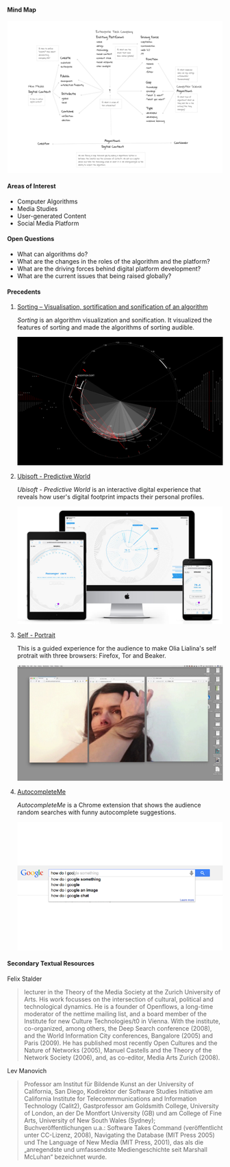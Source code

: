 #### Mind Map
![alt text](Assets/map.png)
#### Areas of Interest
* Computer Algorithms
* Media Studies
* User-generated Content
* Social Media Platform
#### Open Questions
* What can algorithms do?
* What are the changes in the roles of the algorithm and the platform?
* What are the driving forces behind digital platform development?
* What are the current issues that being raised globally?
#### Precedents
1. [Sorting – Visualisation, sortification and sonification of an algorithm](http://www.creativeapplications.net/processing/sorting-visualisation-sortification-and-sonification-of-an-algorithm/)

    *Sorting* is an algorithm visualization and sonification. It visualized the features of sorting and made the algorithms of sorting audible. 

    ![alt text](Assets/SORTING-01.png "Sorting")

2. [Ubisoft - Predictive World](https://www.stinkstudios.com/work/ubisoft-predictive-world)

    *Ubisoft - Predictive World* is an interactive digital experience that reveals how user's digital footprint impacts their personal profiles.

    ![alt text](Assets/Insitu_1400x800_copie.jpg "Predictive World")

3. [Self - Portrait](http://olia.lialina.work/)

    This is a guided experience for the audience to make Olia Lialina's self protrait with three browsers: Firefox, Tor and Beaker.

    ![alt text](Assets/self-portrait.jpg "Self Portrait")

4. [AutocompleteMe](https://chrome.google.com/webstore/detail/autocompleteme/eogcdcehlimjeoppmelejmniabchmfgl)

    *AutocompleteMe* is a Chrome extension that shows the audience random searches with funny autocomplete suggestions.

    ![alt text](Assets/unnamed.png "AutocompleteMe")

#### Secondary Textual Resources
Felix Stalder 
> lecturer in the Theory of the Media Society at the Zurich University of Arts. His work focusses on the intersection of cultural, political and technological dynamics. He is a founder of Openflows, a long-time moderator of the nettime mailing list, and a board member of the Institute for new Culture Technologies/t0 in Vienna. With the institute, co-organized, among others, the Deep Search conference (2008), and the World Information City conferences, Bangalore (2005) and Paris (2009). He has published most recently Open Cultures and the Nature of Networks (2005), Manuel Castells and the Theory of the Network Society (2006), and, as co-editor, Media Arts Zurich (2008).

Lev Manovich
> Professor am Institut für Bildende Kunst an der University of California, San Diego, Kodirektor der Software Studies Initiative am California Institute for Telecommmunications and Information Technology (Calit2), Gastprofessor am
Goldsmith College, University of London, an der De Montfort University (GB) und am College of Fine Arts, University of New South Wales (Sydney); Buchveröffentlichungen u.a.: Software Takes Command (veröffentlicht unter CC-Lizenz, 2008), Navigating the Database (MIT Press 2005) und The Language of New Media (MIT Press, 2001), das als die „anregendste und umfassendste Mediengeschichte seit Marshall McLuhan“ bezeichnet wurde.
